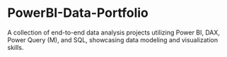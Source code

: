 # PowerBI-Data-Portfolio
A collection of end-to-end data analysis projects utilizing Power BI, DAX, Power Query (M), and SQL, showcasing data modeling and visualization skills.
